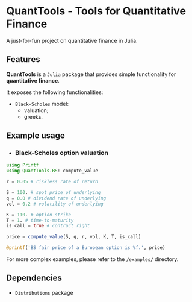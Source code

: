 # QuantTools - Tools for Quantitative Finance

A just-for-fun project on quantitative finance in Julia.

## Features

**QuantTools** is a `Julia` package that provides simple functionality for **quantitative finance**.

It exposes the following functionalities:
- `Black-Scholes` model:
    - valuation;
    - greeks.

## Example usage

- ### Black-Scholes option valuation
```Julia
using Printf
using QuantTools.BS: compute_value

r = 0.05 # riskless rate of return

S = 100. # spot price of underlying
q = 0.0 # dividend rate of underlying
vol = 0.2 # volatility of underlying

K = 110. # option strike
T = 1. # time-to-maturity
is_call = true # contract right

price = compute_value(S, q, r, vol, K, T, is_call)

@printf('BS fair price of a European option is %f.', price)
```

For more complex examples, please refer to the `/examples/` directory. 

## Dependencies

- `Distributions` package
